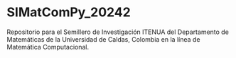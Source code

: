 # SIMatComPy_20242
Repositorio para el Semillero de Investigación ITENUA del Departamento de Matemáticas de la Universidad de Caldas, Colombia en la línea de Matemática Computacional.
